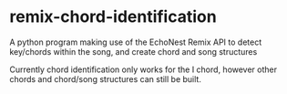 remix-chord-identification
==========================

A python program making use of the EchoNest Remix API to detect key/chords within the song, and create chord and song structures


Currently chord identification only works for the I chord, however other chords and chord/song structures can still be built.
